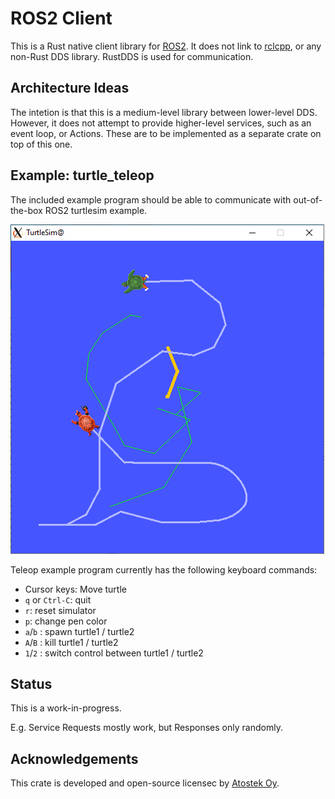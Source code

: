 # ROS2 Client

This is a Rust native client library for [ROS2](https://docs.ros.org/en/galactic/index.html). It does not link to [rclcpp](https://docs.ros2.org/galactic/api/rclcpp/index.html), or any non-Rust DDS library. RustDDS is used for communication.

## Architecture Ideas

The intetion is that this is a medium-level library between lower-level DDS. However, it does not attempt to provide higher-level services, such as an event loop, or Actions. These are to be implemented as a separate crate on top of this one.

## Example: turtle_teleop

The included example program should be able to communicate with out-of-the-box ROS2 turtlesim example.

![Turtlesim screenshot](examples/turtle_teleop/screenshot.png)

Teleop example program currently has the following keyboard commands:

* Cursor keys: Move turtle
* `q` or `Ctrl-C`: quit
* `r`: reset simulator
* `p`: change pen color
* `a`/`b` : spawn turtle1 / turtle2
* `A`/`B` : kill turtle1 / turtle2
* `1`/`2` : switch control between turtle1 / turtle2

## Status

This is a work-in-progress.

E.g. Service Requests mostly work, but Responses only randomly.

## Acknowledgements

This crate is developed and open-source licensec by [Atostek Oy](https://www.atostek.com/).
